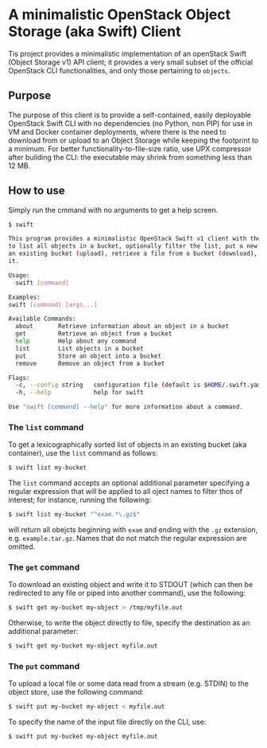 # A minimalistic OpenStack Object Storage (aka Swift) Client

Tis project provides a minimalistic implementation of an openStack Swift (Object Storage v1) API client; it provides a very small subset of the official OpenStack CLI functionalities, and only those pertaining to ```objects```. 

## Purpose

The purpose of this client is to provide a self-contained, easily deployable OpenStack Swift CLI with no dependencies (no Python, non PIP) for use in VM and Docker container deployments, where there is the need to download from or upload to an Object Storage while keeping the footprint to a minimum. 
For better functionality-to-file-size ratio, use UPX compressor after building the CLI: the executable may shrink from something less than 12 MB.

## How to use

Simply run the cmmand with no arguments to get a help screen.

```bash
$ swift

This program provides a minimalistic OpenStack Swift v1 client with the ability
to list all objects in a bucket, optionally filter the list, put a new file into 
an existing bucket (upload), retrieve a file from a bucket (download), and delete 
it.

Usage:
  swift [command]

Examples:
swift [command] [args...]

Available Commands:
  about       Retrieve information about an object in a bucket
  get         Retrieve an object from a bucket
  help        Help about any command
  list        List objects in a bucket
  put         Store an object into a bucket
  remove      Remove an object from a bucket

Flags:
  -c, --config string   configuration file (default is $HOME/.swift.yaml)
  -h, --help            help for swift

Use "swift [command] --help" for more information about a command.

```

### The ```list``` command

To get a lexicographically sorted list of objects in an existing bucket (aka container), use the ```list``` command as follows:

```bash
$ swift list my-bucket
```

The ```list``` command accepts an optional additional parameter specifying a regular expression that will be applied to all oject names to filter thos of interest; for instance, running the following:

```bash
$ swift list my-bucket "^exam.*\.gz$"
```

will return all obejcts beginning with ```exam``` and ending with the ```.gz``` extension, e.g. ```example.tar.gz```. Names that do not match the regular expression are omitted.

### The ```get``` command

To download an existing object and write it to STDOUT (which can then be redirected to any file or piped into another command), use the following:

```bash
$ swift get my-bucket my-object > /tmp/myfile.out
```

Otherwise, to write the object directly to file, specify the destination as an additional parameter:

```bash
$ swift get my-bucket my-object myfile.out
```

### The ```put``` command

To upload a local file or some data read from a stream (e.g. STDIN) to the object store, use the following command:

```bash
$ swift put my-bucket my-object < myfile.out
```

To specify the name of the input file directly on the CLI, use:

```bash
$ swift put my-bucket my-object myfile.out
```

